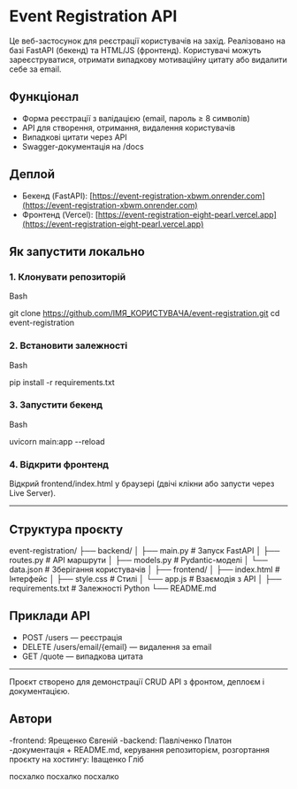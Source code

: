 # Event Registration API

Це веб-застосунок для реєстрації користувачів на захід. Реалізовано на базі FastAPI (бекенд) та HTML/JS (фронтенд). Користувачі можуть зареєструватися, отримати випадкову мотиваційну цитату або видалити себе за email.

## Функціонал

* Форма реєстрації з валідацією (email, пароль ≥ 8 символів)
* API для створення, отримання, видалення користувачів
* Випадкові цитати через API
* Swagger-документація на /docs

## Деплой

* Бекенд (FastAPI): [https://event-registration-xbwm.onrender.com](https://event-registration-xbwm.onrender.com)
* Фронтенд (Vercel): [https://event-registration-eight-pearl.vercel.app](https://event-registration-eight-pearl.vercel.app)

## Як запустити локально

### 1. Клонувати репозиторій

Bash

git clone https://github.com/ІМЯ_КОРИСТУВАЧА/event-registration.git
cd event-registration

### 2. Встановити залежності

Bash

pip install -r requirements.txt

### 3. Запустити бекенд

Bash

uvicorn main:app --reload

### 4. Відкрити фронтенд

Відкрий frontend/index.html у браузері (двічі клікни або запусти через Live Server).

---

## Структура проєкту

event-registration/
├── backend/
│   ├── main.py          # Запуск FastAPI
│   ├── routes.py        # API маршрути
│   ├── models.py        # Pydantic-моделі
│   └── data.json        # Зберігання користувачів
│
├── frontend/
│   ├── index.html       # Інтерфейс
│   ├── style.css        # Стилі
│   └── app.js           # Взаємодія з API
│
├── requirements.txt     # Залежності Python
└── README.md

## Приклади API

* POST /users — реєстрація
* DELETE /users/email/{email} — видалення за email
* GET /quote — випадкова цитата

---

Проєкт створено для демонстрації CRUD API з фронтом, деплоєм і документацією.

## Автори
-frontend: Ярещенко Євгеній
-backend: Павліченко Платон
-документація + README.md, керування репозиторієм, розгортання проєкту на хостингу: Іващенко Гліб



посхалко
посхалко
посхалко
